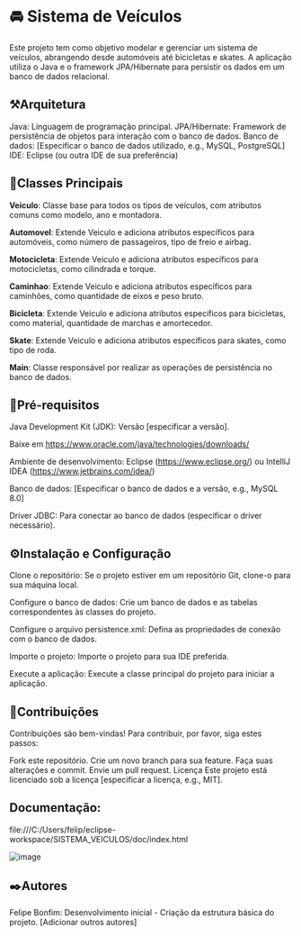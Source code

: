 # 🚘 Sistema de Veículos

Este projeto tem como objetivo modelar e gerenciar um sistema de veículos, abrangendo desde automóveis até bicicletas e skates. A aplicação utiliza o Java e o framework JPA/Hibernate para persistir os dados em um banco de dados relacional.

## ⚒️Arquitetura
Java: Linguagem de programação principal.
JPA/Hibernate: Framework de persistência de objetos para interação com o banco de dados.
Banco de dados: [Especificar o banco de dados utilizado, e.g., MySQL, PostgreSQL]
IDE: Eclipse (ou outra IDE de sua preferência)

## 🤹Classes Principais

**Veiculo**: Classe base para todos os tipos de veículos, com atributos comuns como modelo, ano e montadora.

**Automovel**: Extende Veiculo e adiciona atributos específicos para automóveis, como número de passageiros, tipo de freio e airbag.

**Motocicleta**: Extende Veiculo e adiciona atributos específicos para motocicletas, como cilindrada e torque.

**Caminhao**: Extende Veiculo e adiciona atributos específicos para caminhões, como quantidade de eixos e peso bruto.

**Bicicleta**: Extende Veiculo e adiciona atributos específicos para bicicletas, como material, quantidade de marchas e amortecedor.

**Skate**: Extende Veiculo e adiciona atributos específicos para skates, como tipo de roda.

**Main**: Classe responsável por realizar as operações de persistência no banco de dados.


## 🔎Pré-requisitos

Java Development Kit (JDK): Versão [especificar a versão]. 

Baixe em https://www.oracle.com/java/technologies/downloads/

Ambiente de desenvolvimento: Eclipse (https://www.eclipse.org/) ou IntelliJ IDEA (https://www.jetbrains.com/idea/)

Banco de dados: [Especificar o banco de dados e a versão, e.g., MySQL 8.0]

Driver JDBC: Para conectar ao banco de dados (especificar o driver necessário).

## ⚙️Instalação e Configuração
Clone o repositório: Se o projeto estiver em um repositório Git, clone-o para sua máquina local.

Configure o banco de dados: Crie um banco de dados e as tabelas correspondentes às classes do projeto.

Configure o arquivo persistence.xml: Defina as propriedades de conexão com o banco de dados.

Importe o projeto: Importe o projeto para sua IDE preferida.

Execute a aplicação: Execute a classe principal do projeto para iniciar a aplicação.


## 🤝Contribuições
Contribuições são bem-vindas! Para contribuir, por favor, siga estes passos:

Fork este repositório.
Crie um novo branch para sua feature.
Faça suas alterações e commit.
Envie um pull request.
Licença
Este projeto está licenciado sob a licença [especificar a licença, e.g., MIT].

## Documentação:
file:///C:/Users/felip/eclipse-workspace/SISTEMA_VEICULOS/doc/index.html

![image](https://github.com/user-attachments/assets/eec8d531-5db3-4a06-8b13-7cbb5cb80ec0)

## ✒️Autores
Felipe Bonfim: Desenvolvimento inicial - Criação da estrutura básica do projeto.
[Adicionar outros autores]


